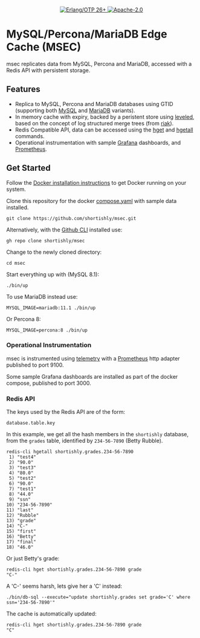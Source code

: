 <br>

<p align="center">
    <a href="https://erlang.org/">
      <img alt="Erlang/OTP 26+" src="https://img.shields.io/badge/Erlang%2FOTP-26%2B-green?style=flat-square">
    </a>
    <a href="https://www.apache.org/licenses/LICENSE-2.0">
      <img alt="Apache-2.0" src="https://img.shields.io/github/license/shortishly/msec?style=flat-square">
    </a>
</p>

# MySQL/Percona/MariaDB Edge Cache (MSEC)

msec replicates data from MySQL, Percona and MariaDB, accessed with a Redis API with
persistent storage.

## Features

- Replica to MySQL, Percona and MariaDB databases using GTID
  (supporting both [MySQL][mysql-gtid-replication] and
  [MariaDB][mariadb-gtid] variants).
- In memory cache with expiry, backed by a peristent store using
  [leveled][github-martinsumner-leveled], based on the concept of log
  structured merge trees (from [riak][github-basho-riak]).
- Redis Compatible API, data can be accessed using the
  [hget][redis-hget] and [hgetall][redis-hgetall] commands.
- Operational instrumentation with sample [Grafana][grafana]
  dashboards, and [Prometheus][prometheus-io].

## Get Started

Follow the [Docker installation
instructions][docker-engine-installation] to get Docker running on
your system.

Clone this repository for the docker [compose.yaml](compose.yaml) with
sample data installed.

```shell
git clone https://github.com/shortishly/msec.git
```

Alternatively, with the [Github CLI][cli-github-com] installed use:

```shell
gh repo clone shortishly/msec
```

Change to the newly cloned directory:

```shell
cd msec
```

Start everything up with (MySQL 8.1):

```shell
./bin/up
```

To use MariaDB instead use:

```shell
MYSQL_IMAGE=mariadb:11.1 ./bin/up
```

Or Percona 8:

```shell
MYSQL_IMAGE=percona:8 ./bin/up
```

### Operational Instrumentation

msec is instrumented using [telemetry][telemetry] with a
[Prometheus][prometheus-io] http adapter published to port 9100.

Some sample Grafana dashboards are installed as part of the docker
compose, published to port 3000.

### Redis API

The keys used by the Redis API are of the form:

```shell
database.table.key
```

In this example, we get all the hash members in the `shortishly`
database, from the `grades` table, identified by `234-56-7890` (Betty
Rubble).

```shell
redis-cli hgetall shortishly.grades.234-56-7890
 1) "test4"
 2) "90.0"
 3) "test3"
 4) "80.0"
 5) "test2"
 6) "90.0"
 7) "test1"
 8) "44.0"
 9) "ssn"
10) "234-56-7890"
11) "last"
12) "Rubble"
13) "grade"
14) "C-"
15) "first"
16) "Betty"
17) "final"
18) "46.0"
```

Or just Betty's grade:

```shell
redis-cli hget shortishly.grades.234-56-7890 grade
"C-"
```

A 'C-' seems harsh, lets give her a 'C' instead:

```shell
./bin/db-sql --execute="update shortishly.grades set grade='C' where ssn='234-56-7890'"
```

The cache is automatically updated:

```shell
redis-cli hget shortishly.grades.234-56-7890 grade
"C"
```

[cli-github-com]: https://cli.github.com
[docker-engine-installation]: https://docs.docker.com/engine/installation/
[github-basho-riak]: https://github.com/basho/riak
[github-martinsumner-leveled]: https://github.com/martinsumner/leveled
[grafana]: https://grafana.com/
[mariadb-gtid]: https://mariadb.com/kb/en/gtid/
[mysql-gtid-replication]: https://dev.mysql.com/doc/mysql-replication-excerpt/8.0/en/replication-gtids.html
[prometheus-io]: https://prometheus.io
[redis-hget]: https://redis.io/commands/hget/
[redis-hgetall]: https://redis.io/commands/hgetall/
[telemetry]: https://github.com/beam-telemetry/telemetry
